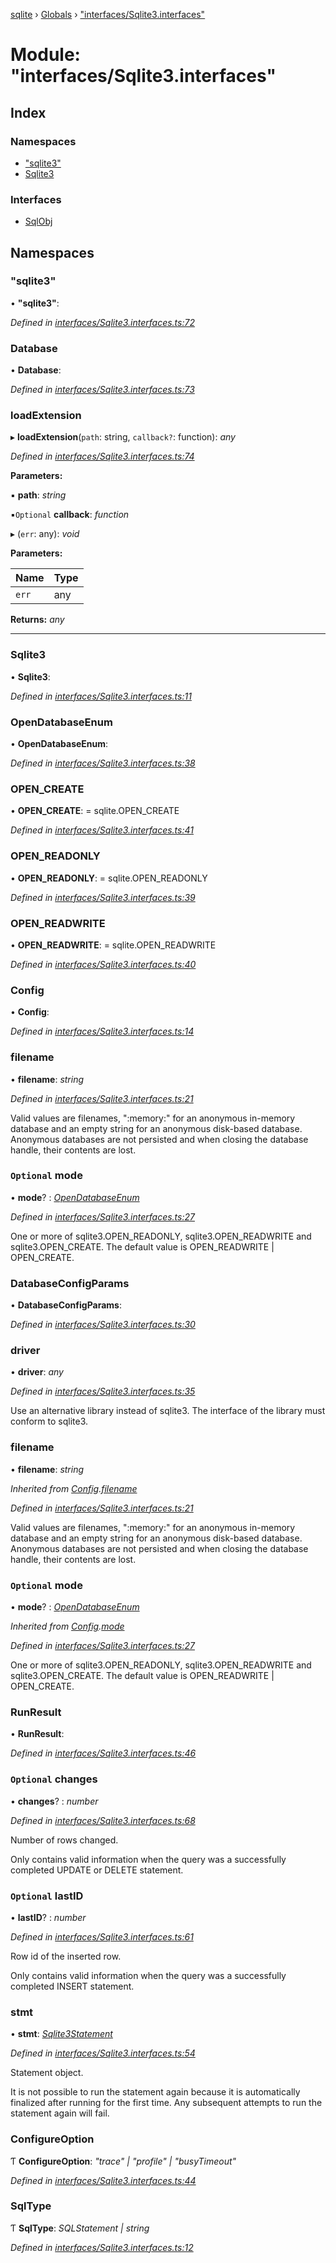[sqlite](../README.md) › [Globals](../globals.md) › ["interfaces/Sqlite3.interfaces"](_interfaces_sqlite3_interfaces_.md)

# Module: "interfaces/Sqlite3.interfaces"

## Index

### Namespaces

* ["sqlite3"](_interfaces_sqlite3_interfaces_.md#sqlite3)
* [Sqlite3](_interfaces_sqlite3_interfaces_.md#sqlite3)

### Interfaces

* [SqlObj](../interfaces/_interfaces_sqlite3_interfaces_.sqlobj.md)

## Namespaces

###  "sqlite3"

• **"sqlite3"**:

*Defined in [interfaces/Sqlite3.interfaces.ts:72](https://github.com/theogravity/sqlite-v3/blob/d520ca5/src/interfaces/Sqlite3.interfaces.ts#L72)*

###  Database

• **Database**:

*Defined in [interfaces/Sqlite3.interfaces.ts:73](https://github.com/theogravity/sqlite-v3/blob/d520ca5/src/interfaces/Sqlite3.interfaces.ts#L73)*

###  loadExtension

▸ **loadExtension**(`path`: string, `callback?`: function): *any*

*Defined in [interfaces/Sqlite3.interfaces.ts:74](https://github.com/theogravity/sqlite-v3/blob/d520ca5/src/interfaces/Sqlite3.interfaces.ts#L74)*

**Parameters:**

▪ **path**: *string*

▪`Optional`  **callback**: *function*

▸ (`err`: any): *void*

**Parameters:**

Name | Type |
------ | ------ |
`err` | any |

**Returns:** *any*

___

###  Sqlite3

• **Sqlite3**:

*Defined in [interfaces/Sqlite3.interfaces.ts:11](https://github.com/theogravity/sqlite-v3/blob/d520ca5/src/interfaces/Sqlite3.interfaces.ts#L11)*

###  OpenDatabaseEnum

• **OpenDatabaseEnum**:

*Defined in [interfaces/Sqlite3.interfaces.ts:38](https://github.com/theogravity/sqlite-v3/blob/d520ca5/src/interfaces/Sqlite3.interfaces.ts#L38)*

###  OPEN_CREATE

• **OPEN_CREATE**: = sqlite.OPEN_CREATE

*Defined in [interfaces/Sqlite3.interfaces.ts:41](https://github.com/theogravity/sqlite-v3/blob/d520ca5/src/interfaces/Sqlite3.interfaces.ts#L41)*

###  OPEN_READONLY

• **OPEN_READONLY**: = sqlite.OPEN_READONLY

*Defined in [interfaces/Sqlite3.interfaces.ts:39](https://github.com/theogravity/sqlite-v3/blob/d520ca5/src/interfaces/Sqlite3.interfaces.ts#L39)*

###  OPEN_READWRITE

• **OPEN_READWRITE**: = sqlite.OPEN_READWRITE

*Defined in [interfaces/Sqlite3.interfaces.ts:40](https://github.com/theogravity/sqlite-v3/blob/d520ca5/src/interfaces/Sqlite3.interfaces.ts#L40)*

###  Config

• **Config**:

*Defined in [interfaces/Sqlite3.interfaces.ts:14](https://github.com/theogravity/sqlite-v3/blob/d520ca5/src/interfaces/Sqlite3.interfaces.ts#L14)*

###  filename

• **filename**: *string*

*Defined in [interfaces/Sqlite3.interfaces.ts:21](https://github.com/theogravity/sqlite-v3/blob/d520ca5/src/interfaces/Sqlite3.interfaces.ts#L21)*

Valid values are filenames, ":memory:" for an anonymous in-memory
database and an empty string for an anonymous disk-based database.
Anonymous databases are not persisted and when closing the database
handle, their contents are lost.

### `Optional` mode

• **mode**? : *[OpenDatabaseEnum](_interfaces_sqlite3_interfaces_.md#opendatabaseenum)*

*Defined in [interfaces/Sqlite3.interfaces.ts:27](https://github.com/theogravity/sqlite-v3/blob/d520ca5/src/interfaces/Sqlite3.interfaces.ts#L27)*

One or more of sqlite3.OPEN_READONLY, sqlite3.OPEN_READWRITE and
sqlite3.OPEN_CREATE. The default value is OPEN_READWRITE | OPEN_CREATE.

###  DatabaseConfigParams

• **DatabaseConfigParams**:

*Defined in [interfaces/Sqlite3.interfaces.ts:30](https://github.com/theogravity/sqlite-v3/blob/d520ca5/src/interfaces/Sqlite3.interfaces.ts#L30)*

###  driver

• **driver**: *any*

*Defined in [interfaces/Sqlite3.interfaces.ts:35](https://github.com/theogravity/sqlite-v3/blob/d520ca5/src/interfaces/Sqlite3.interfaces.ts#L35)*

Use an alternative library instead of sqlite3. The interface of the library must
conform to sqlite3.

###  filename

• **filename**: *string*

*Inherited from [Config](_interfaces_sqlite3_interfaces_.md#config).[filename](_interfaces_sqlite3_interfaces_.md#filename)*

*Defined in [interfaces/Sqlite3.interfaces.ts:21](https://github.com/theogravity/sqlite-v3/blob/d520ca5/src/interfaces/Sqlite3.interfaces.ts#L21)*

Valid values are filenames, ":memory:" for an anonymous in-memory
database and an empty string for an anonymous disk-based database.
Anonymous databases are not persisted and when closing the database
handle, their contents are lost.

### `Optional` mode

• **mode**? : *[OpenDatabaseEnum](_interfaces_sqlite3_interfaces_.md#opendatabaseenum)*

*Inherited from [Config](_interfaces_sqlite3_interfaces_.md#config).[mode](_interfaces_sqlite3_interfaces_.md#optional-mode)*

*Defined in [interfaces/Sqlite3.interfaces.ts:27](https://github.com/theogravity/sqlite-v3/blob/d520ca5/src/interfaces/Sqlite3.interfaces.ts#L27)*

One or more of sqlite3.OPEN_READONLY, sqlite3.OPEN_READWRITE and
sqlite3.OPEN_CREATE. The default value is OPEN_READWRITE | OPEN_CREATE.

###  RunResult

• **RunResult**:

*Defined in [interfaces/Sqlite3.interfaces.ts:46](https://github.com/theogravity/sqlite-v3/blob/d520ca5/src/interfaces/Sqlite3.interfaces.ts#L46)*

### `Optional` changes

• **changes**? : *number*

*Defined in [interfaces/Sqlite3.interfaces.ts:68](https://github.com/theogravity/sqlite-v3/blob/d520ca5/src/interfaces/Sqlite3.interfaces.ts#L68)*

Number of rows changed.

Only contains valid information when the query was a
successfully completed UPDATE or DELETE statement.

### `Optional` lastID

• **lastID**? : *number*

*Defined in [interfaces/Sqlite3.interfaces.ts:61](https://github.com/theogravity/sqlite-v3/blob/d520ca5/src/interfaces/Sqlite3.interfaces.ts#L61)*

Row id of the inserted row.

Only contains valid information when the query was a successfully
completed INSERT statement.

###  stmt

• **stmt**: *[Sqlite3Statement](../classes/_sqlite3_sqlite3statement_.sqlite3statement.md)*

*Defined in [interfaces/Sqlite3.interfaces.ts:54](https://github.com/theogravity/sqlite-v3/blob/d520ca5/src/interfaces/Sqlite3.interfaces.ts#L54)*

Statement object.

It is not possible to run the statement again because it is
automatically finalized after running for the first time.
Any subsequent attempts to run the statement again will fail.

###  ConfigureOption

Ƭ **ConfigureOption**: *"trace" | "profile" | "busyTimeout"*

*Defined in [interfaces/Sqlite3.interfaces.ts:44](https://github.com/theogravity/sqlite-v3/blob/d520ca5/src/interfaces/Sqlite3.interfaces.ts#L44)*

###  SqlType

Ƭ **SqlType**: *SQLStatement | string*

*Defined in [interfaces/Sqlite3.interfaces.ts:12](https://github.com/theogravity/sqlite-v3/blob/d520ca5/src/interfaces/Sqlite3.interfaces.ts#L12)*
